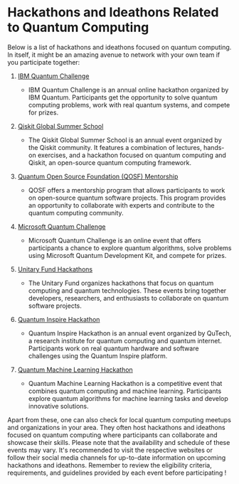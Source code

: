 # Hackathons and Ideathons Related to Quantum Computing

Below is a list of hackathons and ideathons focused on quantum computing. In itself, it might be an amazing avenue to network with your own team if you participate together:

1. [IBM Quantum Challenge](https://quantum-computing.ibm.com/challenges)
   - IBM Quantum Challenge is an annual online hackathon organized by IBM Quantum. Participants get the opportunity to solve quantum computing problems, work with real quantum systems, and compete for prizes.

2. [Qiskit Global Summer School](https://qiskit.org/events/summer-school/)
   - The Qiskit Global Summer School is an annual event organized by the Qiskit community. It features a combination of lectures, hands-on exercises, and a hackathon focused on quantum computing and Qiskit, an open-source quantum computing framework.

3. [Quantum Open Source Foundation (QOSF) Mentorship](https://qosf.org/qc_mentorship/)
   - QOSF offers a mentorship program that allows participants to work on open-source quantum software projects. This program provides an opportunity to collaborate with experts and contribute to the quantum computing community.

4. [Microsoft Quantum Challenge](https://azure.microsoft.com/en-us/services/quantum/quantum-challenge/)
   - Microsoft Quantum Challenge is an online event that offers participants a chance to explore quantum algorithms, solve problems using Microsoft Quantum Development Kit, and compete for prizes.

5. [Unitary Fund Hackathons](https://unitary.fund/)
   - The Unitary Fund organizes hackathons that focus on quantum computing and quantum technologies. These events bring together developers, researchers, and enthusiasts to collaborate on quantum software projects.

6. [Quantum Inspire Hackathon](https://www.quantum-inspire.com/community/hackathon/)
   - Quantum Inspire Hackathon is an annual event organized by QuTech, a research institute for quantum computing and quantum internet. Participants work on real quantum hardware and software challenges using the Quantum Inspire platform.

7. [Quantum Machine Learning Hackathon](https://qmlhackathon.com/)
   - Quantum Machine Learning Hackathon is a competitive event that combines quantum computing and machine learning. Participants explore quantum algorithms for machine learning tasks and develop innovative solutions.


Apart from these, one can also check for local quantum computing meetups and organizations in your area. They often host hackathons and ideathons focused on quantum computing where participants can collaborate and showcase their skills.
Please note that the availability and schedule of these events may vary. It's recommended to visit the respective websites or follow their social media channels for up-to-date information on upcoming hackathons and ideathons.
Remember to review the eligibility criteria, requirements, and guidelines provided by each event before participating !




